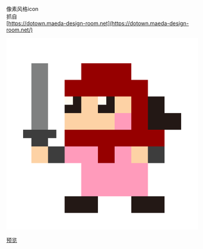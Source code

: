 

像素风格icon  
抓自   
[https://dotown.maeda-design-room.net](https://dotown.maeda-design-room.net/)

![](images/39650bd233fc8e6da69e7fd3e11642b3.png)

[预览](preview.html)